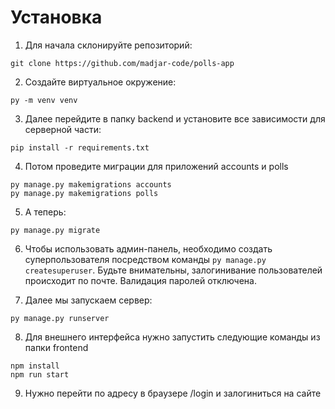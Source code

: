 # Установка

1. Для начала склонируйте репозиторий:
```
git clone https://github.com/madjar-code/polls-app
```

2. Создайте виртуальное окружение:
```
py -m venv venv
```

3. Далее перейдите в папку backend и установите все зависимости для серверной части:
```
pip install -r requirements.txt
```

4. Потом проведите миграции для приложений accounts и polls
```
py manage.py makemigrations accounts
py manage.py makemigrations polls
```

5. А теперь:
```
py manage.py migrate
```

6. Чтобы использовать админ-панель, необходимо создать суперпользователя посредством
команды ```py manage.py createsuperuser```. Будьте внимательны, залогинивание пользователей
происходит по почте. Валидация паролей отключена.

7. Далее мы запускаем сервер:
```
py manage.py runserver
```

8. Для внешнего интерфейса нужно запустить следующие команды из папки frontend
```
npm install
npm run start
```

9. Нужно перейти по адресу в браузере /login и залогиниться на сайте
